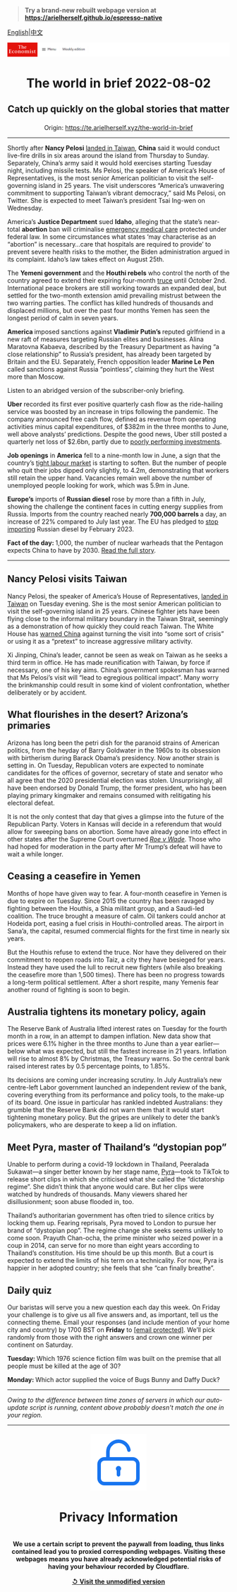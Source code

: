 > **Try a brand-new rebuilt webpage version at https://arielherself.github.io/espresso-native**

[English](https://github.com/arielherself/espresso/blob/main/README.md)|[中文](https://github-com.translate.goog/arielherself/espresso/blob/main/README.md?_x_tr_sl=en&_x_tr_tl=zh-CN&_x_tr_hl=zh-CN&_x_tr_pto=wapp)



![The Economist](menubar.png)

# <p align="center">The world in brief 2022-08-02</p>

## <p align="center">Catch up quickly on the global stories that matter</p>

<p align="center">Origin: <a href="https://te.arielherself.xyz/the-world-in-brief">https://te.arielherself.xyz/the-world-in-brief</a><hr>

Shortly after <strong>Nancy Pelosi</strong> [landed in Taiwan](https://te.arielherself.xyz/leaders/2022/08/02/nancy-pelosis-trip-to-taiwan-highlights-americas-incoherent-strategy), <strong>China</strong> said it would conduct live-fire drills in six areas around the island from Thursday to Sunday. Separately, China’s army said it would hold exercises starting Tuesday night, including missile tests. Ms Pelosi, the speaker of America’s House of Representatives, is the most senior American politician to visit the self-governing island in 25 years. The visit underscores “America’s unwavering commitment to supporting Taiwan’s vibrant democracy,” said Ms Pelosi, on Twitter. She is expected to meet Taiwan’s president Tsai Ing-wen on Wednesday.

America’s <strong>Justice Department</strong> sued <strong>Idaho</strong>, alleging that the state’s near-total <strong>abortion</strong> ban will criminalise [emergency medical care](https://te.arielherself.xyz/united-states/2022/07/19/americas-already-dreadful-maternal-mortality-rate-looks-set-to-rise) protected under federal law. In some circumstances what states ‘may characterise as an “abortion” is necessary…care that hospitals are required to provide’ to prevent severe health risks to the mother, the Biden administration argued in its complaint. Idaho’s law takes effect on August 25th.

The <strong>Yemeni government</strong> and the <strong>Houthi rebels</strong> who control the north of the country agreed to extend their expiring four-month [truce](https://te.arielherself.xyz/middle-east-and-africa/2022/04/16/war-ravaged-yemen-gets-a-truce-and-dumps-a-tired-president) until October 2nd. International peace brokers are still working towards an expanded deal, but settled for the two-month extension amid prevailing mistrust between the two warring parties. The conflict has killed hundreds of thousands and displaced millions, but over the past four months Yemen has seen the longest period of calm in seven years.

<strong>America </strong>imposed sanctions against <strong>Vladimir Putin’s </strong>reputed girlfriend in a new raft of measures targeting Russian elites and businesses. Alina Maratovna Kabaeva, described by the Treasury Department as having “a close relationship” to Russia’s president, has already been targeted by Britain and the EU. Separately, French opposition leader <strong>Marine Le Pen</strong> called sanctions against Russia “pointless”, claiming they hurt the West more than Moscow.

Listen to an abridged version of the subscriber-only briefing.

<strong>Uber</strong> recorded its first ever positive quarterly cash flow as the ride-hailing service was boosted by an increase in trips following the pandemic. The company announced free cash flow, defined as revenue from operating activities minus capital expenditures, of $382m in the three months to June, well above analysts’ predictions. Despite the good news, Uber still posted a quarterly net loss of $2.6bn, partly due to [poorly performing investments](https://te.arielherself.xyz/business/2021/02/20/why-chinas-didi-can-succeed-where-uber-has-struggled).

<strong>Job openings</strong> in <strong>America</strong> fell to a nine-month low in June, a sign that the country’s [tight labour market](https://te.arielherself.xyz/finance-and-economics/are-labour-markets-in-the-rich-world-too-tight/21808579) is starting to soften. But the number of people who quit their jobs dipped only slightly, to 4.2m, demonstrating that workers still retain the upper hand. Vacancies remain well above the number of unemployed people looking for work, which was 5.9m in June.

<strong>Europe’s</strong> imports of <strong>Russian diesel</strong> rose by more than a fifth in July, showing the challenge the continent faces in cutting energy supplies from Russia. Imports from the country reached nearly <strong>700,000 barrels </strong>a day, an increase of 22% compared to July last year. The EU has pledged to [stop importing](https://te.arielherself.xyz/finance-and-economics/2022/05/31/why-the-oil-price-is-spiking-again) Russian diesel by February 2023.

<strong>Fact of the day: </strong>1,000, the number of nuclear warheads that the Pentagon expects China to have by 2030. [Read the full story](https://te.arielherself.xyz/united-states/2022/07/31/will-the-ukraine-war-ring-the-knell-for-nuclear-arms-control).

----------

## Nancy Pelosi visits Taiwan

Nancy Pelosi, the speaker of America’s House of Representatives, [landed in Taiwan](https://te.arielherself.xyz/leaders/2022/08/02/nancy-pelosis-trip-to-taiwan-highlights-americas-incoherent-strategy) on Tuesday evening. She is the most senior American politician to visit the self-governing island in 25 years. Chinese fighter jets have been flying close to the informal military boundary in the Taiwan Strait, seemingly as a demonstration of how quickly they could reach Taiwan. The White House has [warned China](https://te.arielherself.xyz/china/2022/07/21/talk-of-nancy-pelosi-visiting-taiwan-angers-china) against turning the visit into “some sort of crisis” or using it as a “pretext” to increase aggressive military activity.

Xi Jinping, China’s leader, cannot be seen as weak on Taiwan as he seeks a third term in office. He has made reunification with Taiwan, by force if necessary, one of his key aims. China’s government spokesman has warned that Ms Pelosi’s visit will “lead to egregious political impact”. Many worry the brinkmanship could result in some kind of violent confrontation, whether deliberately or by accident.

## What flourishes in the desert? Arizona’s primaries

Arizona has long been the petri dish for the paranoid strains of American politics, from the heyday of Barry Goldwater in the 1960s to its obsession with birtherism during Barack Obama’s presidency. Now another strain is setting in. On Tuesday, Republican voters are expected to nominate candidates for the offices of governor, secretary of state and senator who all agree that the 2020 presidential election was stolen. Unsurprisingly, all have been endorsed by Donald Trump, the former president, who has been playing primary kingmaker and remains consumed with relitigating his electoral defeat.

It is not the only contest that day that gives a glimpse into the future of the Republican Party. Voters in Kansas will decide in a referendum that would allow for sweeping bans on abortion. Some have already gone into effect in other states after the Supreme Court overturned [<em>Roe v Wade</em>](https://te.arielherself.xyz/united-states/2022/06/26/the-fallout-from-overturning-roe). Those who had hoped for moderation in the party after Mr Trump’s defeat will have to wait a while longer.

## Ceasing a ceasefire in Yemen

Months of hope have given way to fear. A four-month ceasefire in Yemen is due to expire on Tuesday. Since 2015 the country has been ravaged by fighting between the Houthis, a Shia militant group, and a Saudi-led coalition. The truce brought a measure of calm. Oil tankers could anchor at Hodeida port, easing a fuel crisis in Houthi-controlled areas. The airport in Sana’a, the capital, resumed commercial flights for the first time in nearly six years.

But the Houthis refuse to extend the truce. Nor have they delivered on their commitment to reopen roads into Taiz, a city they have besieged for years. Instead they have used the lull to recruit new fighters (while also breaking the ceasefire more than 1,500 times). There has been no progress towards a long-term political settlement. After a short respite, many Yemenis fear another round of fighting is soon to begin.

## Australia tightens its monetary policy, again

The Reserve Bank of Australia lifted interest rates on Tuesday for the fourth month in a row, in an attempt to dampen inflation. New data show that prices were 6.1% higher in the three months to June than a year earlier—below what was expected, but still the fastest increase in 21 years. Inflation will rise to almost 8% by Christmas, the Treasury warns. So the central bank raised interest rates by 0.5 percentage points, to 1.85%.

Its decisions are coming under increasing scrutiny. In July Australia’s new centre-left Labor government launched an independent review of the bank, covering everything from its performance and policy tools, to the make-up of its board. One issue in particular has rankled indebted Australians: they grumble that the Reserve Bank did not warn them that it would start tightening monetary policy. But the gripes are unlikely to deter the bank’s policymakers, who are desperate to keep a lid on inflation.

## Meet Pyra, master of Thailand’s “dystopian pop”

Unable to perform during a covid-19 lockdown in Thailand, Peeralada Sukawat—a singer better known by her stage name, [Pyra](https://te.arielherself.xyz/culture/2022/07/28/a-thai-pop-star-uses-her-music-to-critique-her-homeland)—took to TikTok to release short clips in which she criticised what she called the “dictatorship regime”. She didn’t think that anyone would care. But her clips were watched by hundreds of thousands. Many viewers shared her disillusionment; soon abuse flooded in, too. 

Thailand’s authoritarian government has often tried to silence critics by locking them up. Fearing reprisals, Pyra moved to London to pursue her brand of “dystopian pop”. The regime change she seeks seems unlikely to come soon. Prayuth Chan-ocha, the prime minister who seized power in a coup in 2014, can serve for no more than eight years according to Thailand’s constitution. His time should be up this month. But a court is expected to extend the limits of his term on a technicality. For now, Pyra is happier in her adopted country; she feels that she “can finally breathe”.

## Daily quiz

Our baristas will serve you a new question each day this week. On Friday your challenge is to give us all five answers and, as important, tell us the connecting theme. Email your responses (and include mention of your home city and country) by 1700 BST on <strong>Friday</strong> to [<span class="__cf_email__" data-cfemail="6435110d1e211714160117170b2401070b0a0b090d17104a070b09">[email&#160;protected]</span>](https://mail.google.com/mail/?view=cm&amp;fs=1&amp;tf=1&amp;to=QuizEspresso@te.arielherself.xyz). We’ll pick randomly from those with the right answers and crown one winner per continent on Saturday.

<strong>Tuesday: </strong>Which 1976 science fiction film was built on the premise that all people must be killed at the age of 30?

<strong>Monday: </strong>Which actor supplied the voice of Bugs Bunny and Daffy Duck?

----------

*Owing to the difference between time zones of servers in which our auto-update script is running, content above probably doesn't match the one in your region.*

|<br><div align="center"><img src="unlock.png" /><h1>Privacy Information</h1></div></br>We use a certain script to prevent the paywall from loading, thus links contained lead you to proxied corresponding webpages. Visiting these webpages means you have already acknowledged potential risks of having your behaviour recorded by Cloudflare.<br><br>[&#x21BA; Visit the unmodified version](README.raw.md)<br><br>|
|-----|
